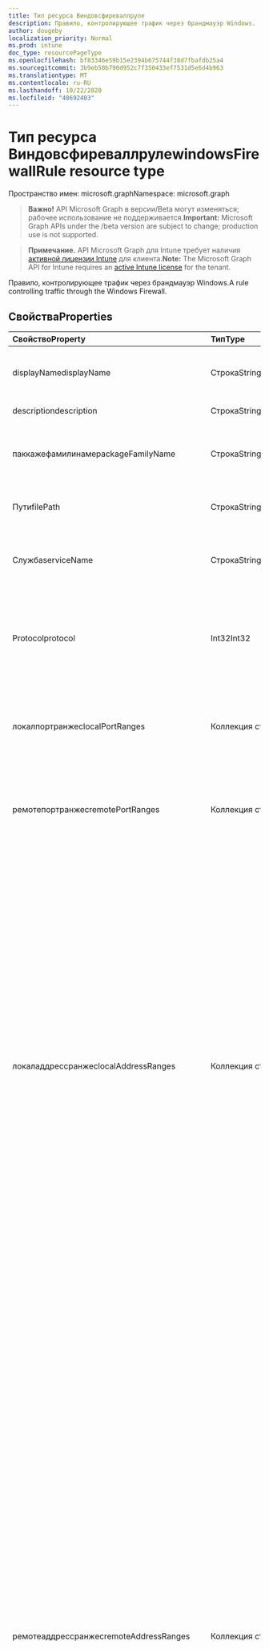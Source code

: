 ```yaml
---
title: Тип ресурса Виндовсфиреваллруле
description: Правило, контролирующее трафик через брандмауэр Windows.
author: dougeby
localization_priority: Normal
ms.prod: intune
doc_type: resourcePageType
ms.openlocfilehash: bf83346e59b15e2394b675744f38d7fbafdb25a4
ms.sourcegitcommit: 3b9eb50b790d952c7f350433ef7531d5e6d4b963
ms.translationtype: MT
ms.contentlocale: ru-RU
ms.lasthandoff: 10/22/2020
ms.locfileid: "48692403"
---
```

# <a name="windowsfirewallrule-resource-type"></a><span data-ttu-id="29892-103">Тип ресурса Виндовсфиреваллруле</span><span class="sxs-lookup"><span data-stu-id="29892-103">windowsFirewallRule resource type</span></span>

<span data-ttu-id="29892-104">Пространство имен: microsoft.graph</span><span class="sxs-lookup"><span data-stu-id="29892-104">Namespace: microsoft.graph</span></span>

> <span data-ttu-id="29892-105">**Важно!** API Microsoft Graph в версии/Beta могут изменяться; рабочее использование не поддерживается.</span><span class="sxs-lookup"><span data-stu-id="29892-105">**Important:** Microsoft Graph APIs under the /beta version are subject to change; production use is not supported.</span></span>

> <span data-ttu-id="29892-106">**Примечание.** API Microsoft Graph для Intune требует наличия [активной лицензии Intune](https://go.microsoft.com/fwlink/?linkid=839381) для клиента.</span><span class="sxs-lookup"><span data-stu-id="29892-106">**Note:** The Microsoft Graph API for Intune requires an [active Intune license](https://go.microsoft.com/fwlink/?linkid=839381) for the tenant.</span></span>

<span data-ttu-id="29892-107">Правило, контролирующее трафик через брандмауэр Windows.</span><span class="sxs-lookup"><span data-stu-id="29892-107">A rule controlling traffic through the Windows Firewall.</span></span>

## <a name="properties"></a><span data-ttu-id="29892-108">Свойства</span><span class="sxs-lookup"><span data-stu-id="29892-108">Properties</span></span>
|<span data-ttu-id="29892-109">Свойство</span><span class="sxs-lookup"><span data-stu-id="29892-109">Property</span></span>|<span data-ttu-id="29892-110">Тип</span><span class="sxs-lookup"><span data-stu-id="29892-110">Type</span></span>|<span data-ttu-id="29892-111">Описание</span><span class="sxs-lookup"><span data-stu-id="29892-111">Description</span></span>|
|:---|:---|:---|
|<span data-ttu-id="29892-112">displayName</span><span class="sxs-lookup"><span data-stu-id="29892-112">displayName</span></span>|<span data-ttu-id="29892-113">Строка</span><span class="sxs-lookup"><span data-stu-id="29892-113">String</span></span>|<span data-ttu-id="29892-114">Отображаемое имя правила.</span><span class="sxs-lookup"><span data-stu-id="29892-114">The display name of the rule.</span></span> <span data-ttu-id="29892-115">Не обязательно должны быть уникальными.</span><span class="sxs-lookup"><span data-stu-id="29892-115">Does not need to be unique.</span></span>|
|<span data-ttu-id="29892-116">description</span><span class="sxs-lookup"><span data-stu-id="29892-116">description</span></span>|<span data-ttu-id="29892-117">Строка</span><span class="sxs-lookup"><span data-stu-id="29892-117">String</span></span>|<span data-ttu-id="29892-118">Описание правила.</span><span class="sxs-lookup"><span data-stu-id="29892-118">The description of the rule.</span></span>|
|<span data-ttu-id="29892-119">паккажефамилинаме</span><span class="sxs-lookup"><span data-stu-id="29892-119">packageFamilyName</span></span>|<span data-ttu-id="29892-120">Строка</span><span class="sxs-lookup"><span data-stu-id="29892-120">String</span></span>|<span data-ttu-id="29892-121">Имя семейства пакетов приложения Microsoft Store, на которое влияет правило брандмауэра.</span><span class="sxs-lookup"><span data-stu-id="29892-121">The package family name of a Microsoft Store application that's affected by the firewall rule.</span></span>|
|<span data-ttu-id="29892-122">Пути</span><span class="sxs-lookup"><span data-stu-id="29892-122">filePath</span></span>|<span data-ttu-id="29892-123">Строка</span><span class="sxs-lookup"><span data-stu-id="29892-123">String</span></span>|<span data-ttu-id="29892-124">Полный путь к файлу приложения, на который влияет правило брандмауэра.</span><span class="sxs-lookup"><span data-stu-id="29892-124">The full file path of an app that's affected by the firewall rule.</span></span>|
|<span data-ttu-id="29892-125">Служба</span><span class="sxs-lookup"><span data-stu-id="29892-125">serviceName</span></span>|<span data-ttu-id="29892-126">Строка</span><span class="sxs-lookup"><span data-stu-id="29892-126">String</span></span>|<span data-ttu-id="29892-127">Имя, используемое в случаях, когда служба, а не приложение, отправляет или получает трафик.</span><span class="sxs-lookup"><span data-stu-id="29892-127">The name used in cases when a service, not an application, is sending or receiving traffic.</span></span>|
|<span data-ttu-id="29892-128">Protocol</span><span class="sxs-lookup"><span data-stu-id="29892-128">protocol</span></span>|<span data-ttu-id="29892-129">Int32</span><span class="sxs-lookup"><span data-stu-id="29892-129">Int32</span></span>|<span data-ttu-id="29892-130">0-255 число, представляющее протокол IP (TCP = 6, UDP = 17).</span><span class="sxs-lookup"><span data-stu-id="29892-130">0-255 number representing the IP protocol (TCP = 6, UDP = 17).</span></span> <span data-ttu-id="29892-131">Если этот параметр не указан, используется значение по умолчанию ALL.</span><span class="sxs-lookup"><span data-stu-id="29892-131">If not specified, the default is All.</span></span> <span data-ttu-id="29892-132">Допустимые значения — от 0 до 255</span><span class="sxs-lookup"><span data-stu-id="29892-132">Valid values 0 to 255</span></span>|
|<span data-ttu-id="29892-133">локалпортранжес</span><span class="sxs-lookup"><span data-stu-id="29892-133">localPortRanges</span></span>|<span data-ttu-id="29892-134">Коллекция строк</span><span class="sxs-lookup"><span data-stu-id="29892-134">String collection</span></span>|<span data-ttu-id="29892-135">Список диапазонов локальных портов.</span><span class="sxs-lookup"><span data-stu-id="29892-135">List of local port ranges.</span></span> <span data-ttu-id="29892-136">Например, "100-120", "200", "300-320".</span><span class="sxs-lookup"><span data-stu-id="29892-136">For example, "100-120", "200", "300-320".</span></span> <span data-ttu-id="29892-137">Если этот параметр не указан, используется значение по умолчанию ALL.</span><span class="sxs-lookup"><span data-stu-id="29892-137">If not specified, the default is All.</span></span>|
|<span data-ttu-id="29892-138">ремотепортранжес</span><span class="sxs-lookup"><span data-stu-id="29892-138">remotePortRanges</span></span>|<span data-ttu-id="29892-139">Коллекция строк</span><span class="sxs-lookup"><span data-stu-id="29892-139">String collection</span></span>|<span data-ttu-id="29892-140">Список диапазонов удаленных портов.</span><span class="sxs-lookup"><span data-stu-id="29892-140">List of remote port ranges.</span></span> <span data-ttu-id="29892-141">Например, "100-120", "200", "300-320".</span><span class="sxs-lookup"><span data-stu-id="29892-141">For example, "100-120", "200", "300-320".</span></span> <span data-ttu-id="29892-142">Если этот параметр не указан, используется значение по умолчанию ALL.</span><span class="sxs-lookup"><span data-stu-id="29892-142">If not specified, the default is All.</span></span>|
|<span data-ttu-id="29892-143">локаладдрессранжес</span><span class="sxs-lookup"><span data-stu-id="29892-143">localAddressRanges</span></span>|<span data-ttu-id="29892-144">Коллекция строк</span><span class="sxs-lookup"><span data-stu-id="29892-144">String collection</span></span>|<span data-ttu-id="29892-145">Список локальных адресов, охваченных правилом.</span><span class="sxs-lookup"><span data-stu-id="29892-145">List of local addresses covered by the rule.</span></span> <span data-ttu-id="29892-146">Значение по умолчанию — любой адрес.</span><span class="sxs-lookup"><span data-stu-id="29892-146">Default is any address.</span></span> <span data-ttu-id="29892-147">Допустимыми являются следующие маркеры:</span><span class="sxs-lookup"><span data-stu-id="29892-147">Valid tokens include:</span></span><ul><li><span data-ttu-id="29892-148">"\*" обозначает любой локальный адрес.</span><span class="sxs-lookup"><span data-stu-id="29892-148">"\*" indicates any local address.</span></span> <span data-ttu-id="29892-149">Если этот параметр задан, он должен быть единственным включенным маркером.</span><span class="sxs-lookup"><span data-stu-id="29892-149">If present, this must be the only token included.</span></span></li><li><span data-ttu-id="29892-150">Подсеть можно указать либо с помощью маски подсети, либо с помощью нотации префикса сети.</span><span class="sxs-lookup"><span data-stu-id="29892-150">A subnet can be specified using either the subnet mask or network prefix notation.</span></span> <span data-ttu-id="29892-151">Если не указана ни маска подсети, ни префикс сети, маска подсети устанавливается по умолчанию 255.255.255.255.</span><span class="sxs-lookup"><span data-stu-id="29892-151">If neither a subnet mask nor a network prefix is specified, the subnet mask defaults to 255.255.255.255.</span></span></li><li><span data-ttu-id="29892-152">Допустимый IPv6-адрес.</span><span class="sxs-lookup"><span data-stu-id="29892-152">A valid IPv6 address.</span></span></li><li><span data-ttu-id="29892-153">Диапазон IPv4-адресов в формате "начальный адрес-конечный адрес" без пробелов.</span><span class="sxs-lookup"><span data-stu-id="29892-153">An IPv4 address range in the format of "start address - end address" with no spaces included.</span></span></li><li><span data-ttu-id="29892-154">Диапазон IPv6-адресов в формате "начальный адрес-конечный адрес" без пробелов.</span><span class="sxs-lookup"><span data-stu-id="29892-154">An IPv6 address range in the format of "start address - end address" with no spaces included.</span></span></li></ul>|
|<span data-ttu-id="29892-155">ремотеаддрессранжес</span><span class="sxs-lookup"><span data-stu-id="29892-155">remoteAddressRanges</span></span>|<span data-ttu-id="29892-156">Коллекция строк</span><span class="sxs-lookup"><span data-stu-id="29892-156">String collection</span></span>|<span data-ttu-id="29892-157">Список маркеров, указывающих удаленные адреса, покрытые правилом.</span><span class="sxs-lookup"><span data-stu-id="29892-157">List of tokens specifying the remote addresses covered by the rule.</span></span> <span data-ttu-id="29892-158">Маркеры не зависят от регистра символов.</span><span class="sxs-lookup"><span data-stu-id="29892-158">Tokens are case insensitive.</span></span> <span data-ttu-id="29892-159">Значение по умолчанию — любой адрес.</span><span class="sxs-lookup"><span data-stu-id="29892-159">Default is any address.</span></span> <span data-ttu-id="29892-160">Допустимыми являются следующие маркеры:</span><span class="sxs-lookup"><span data-stu-id="29892-160">Valid tokens include:</span></span><ul><li><span data-ttu-id="29892-161">"\*" обозначает любой удаленный адрес.</span><span class="sxs-lookup"><span data-stu-id="29892-161">"\*" indicates any remote address.</span></span> <span data-ttu-id="29892-162">Если этот параметр задан, он должен быть единственным включенным маркером.</span><span class="sxs-lookup"><span data-stu-id="29892-162">If present, this must be the only token included.</span></span></li><li><span data-ttu-id="29892-163">"Дефаултгатевай"</span><span class="sxs-lookup"><span data-stu-id="29892-163">"Defaultgateway"</span></span></li><li><span data-ttu-id="29892-164">-</span><span class="sxs-lookup"><span data-stu-id="29892-164">"DHCP"</span></span></li><li><span data-ttu-id="29892-165">Служба</span><span class="sxs-lookup"><span data-stu-id="29892-165">"DNS"</span></span></li><li><span data-ttu-id="29892-166">WINS</span><span class="sxs-lookup"><span data-stu-id="29892-166">"WINS"</span></span></li><li><span data-ttu-id="29892-167">"Интрасеть" (поддерживается в версиях Windows 1809 +)</span><span class="sxs-lookup"><span data-stu-id="29892-167">"Intranet" (supported on Windows versions 1809+)</span></span></li><li><span data-ttu-id="29892-168">"Рмтинтранет" (поддерживается в версиях Windows 1809 +)</span><span class="sxs-lookup"><span data-stu-id="29892-168">"RmtIntranet" (supported on Windows versions 1809+)</span></span></li><li><span data-ttu-id="29892-169">"Интернет" (поддерживается в версиях Windows 1809 +)</span><span class="sxs-lookup"><span data-stu-id="29892-169">"Internet" (supported on Windows versions 1809+)</span></span></li><li><span data-ttu-id="29892-170">"Ply2Renders" (поддерживается в версиях Windows 1809 +)</span><span class="sxs-lookup"><span data-stu-id="29892-170">"Ply2Renders" (supported on Windows versions 1809+)</span></span></li><li><span data-ttu-id="29892-171">"Локалсубнет" указывает на любой локальный адрес в локальной подсети.</span><span class="sxs-lookup"><span data-stu-id="29892-171">"LocalSubnet" indicates any local address on the local subnet.</span></span></li><li><span data-ttu-id="29892-172">Подсеть можно указать либо с помощью маски подсети, либо с помощью нотации префикса сети.</span><span class="sxs-lookup"><span data-stu-id="29892-172">A subnet can be specified using either the subnet mask or network prefix notation.</span></span> <span data-ttu-id="29892-173">Если не указана ни маска подсети, ни префикс сети, маска подсети устанавливается по умолчанию 255.255.255.255.</span><span class="sxs-lookup"><span data-stu-id="29892-173">If neither a subnet mask nor a network prefix is specified, the subnet mask defaults to 255.255.255.255.</span></span></li><li><span data-ttu-id="29892-174">Допустимый IPv6-адрес.</span><span class="sxs-lookup"><span data-stu-id="29892-174">A valid IPv6 address.</span></span></li><li><span data-ttu-id="29892-175">Диапазон IPv4-адресов в формате "начальный адрес-конечный адрес" без пробелов.</span><span class="sxs-lookup"><span data-stu-id="29892-175">An IPv4 address range in the format of "start address - end address" with no spaces included.</span></span></li><li><span data-ttu-id="29892-176">Диапазон IPv6-адресов в формате "начальный адрес-конечный адрес" без пробелов.</span><span class="sxs-lookup"><span data-stu-id="29892-176">An IPv6 address range in the format of "start address - end address" with no spaces included.</span></span></li></ul>|
|<span data-ttu-id="29892-177">профилетипес</span><span class="sxs-lookup"><span data-stu-id="29892-177">profileTypes</span></span>|[<span data-ttu-id="29892-178">windowsFirewallRuleNetworkProfileTypes</span><span class="sxs-lookup"><span data-stu-id="29892-178">windowsFirewallRuleNetworkProfileTypes</span></span>](../resources/intune-deviceconfig-windowsfirewallrulenetworkprofiletypes.md)|<span data-ttu-id="29892-179">Задает профили, к которым относится правило.</span><span class="sxs-lookup"><span data-stu-id="29892-179">Specifies the profiles to which the rule belongs.</span></span> <span data-ttu-id="29892-180">Если этот параметр не указан, используется значение по умолчанию ALL.</span><span class="sxs-lookup"><span data-stu-id="29892-180">If not specified, the default is All.</span></span> <span data-ttu-id="29892-181">Возможные значения: `notConfigured`, `domain`, `private`, `public`.</span><span class="sxs-lookup"><span data-stu-id="29892-181">Possible values are: `notConfigured`, `domain`, `private`, `public`.</span></span>|
|<span data-ttu-id="29892-182">action</span><span class="sxs-lookup"><span data-stu-id="29892-182">action</span></span>|[<span data-ttu-id="29892-183">статеманажементсеттинг</span><span class="sxs-lookup"><span data-stu-id="29892-183">stateManagementSetting</span></span>](../resources/intune-deviceconfig-statemanagementsetting.md)|<span data-ttu-id="29892-184">Действие, которое применяет правило.</span><span class="sxs-lookup"><span data-stu-id="29892-184">The action the rule enforces.</span></span> <span data-ttu-id="29892-185">Если этот параметр не указан, разрешено значение по умолчанию.</span><span class="sxs-lookup"><span data-stu-id="29892-185">If not specified, the default is Allowed.</span></span> <span data-ttu-id="29892-186">Возможные значения: `notConfigured`, `blocked`, `allowed`.</span><span class="sxs-lookup"><span data-stu-id="29892-186">Possible values are: `notConfigured`, `blocked`, `allowed`.</span></span>|
|<span data-ttu-id="29892-187">траффикдиректион</span><span class="sxs-lookup"><span data-stu-id="29892-187">trafficDirection</span></span>|[<span data-ttu-id="29892-188">windowsFirewallRuleTrafficDirectionType</span><span class="sxs-lookup"><span data-stu-id="29892-188">windowsFirewallRuleTrafficDirectionType</span></span>](../resources/intune-deviceconfig-windowsfirewallruletrafficdirectiontype.md)|<span data-ttu-id="29892-189">Направление трафика, для которого включено правило.</span><span class="sxs-lookup"><span data-stu-id="29892-189">The traffic direction that the rule is enabled for.</span></span> <span data-ttu-id="29892-190">Если этот параметр не указан, используется значение по умолчанию out. Возможные значения: `notConfigured` , `out` , `in` .</span><span class="sxs-lookup"><span data-stu-id="29892-190">If not specified, the default is Out. Possible values are: `notConfigured`, `out`, `in`.</span></span>|
|<span data-ttu-id="29892-191">интерфацетипес</span><span class="sxs-lookup"><span data-stu-id="29892-191">interfaceTypes</span></span>|[<span data-ttu-id="29892-192">windowsFirewallRuleInterfaceTypes</span><span class="sxs-lookup"><span data-stu-id="29892-192">windowsFirewallRuleInterfaceTypes</span></span>](../resources/intune-deviceconfig-windowsfirewallruleinterfacetypes.md)|<span data-ttu-id="29892-193">Типы интерфейсов правила.</span><span class="sxs-lookup"><span data-stu-id="29892-193">The interface types of the rule.</span></span> <span data-ttu-id="29892-194">Возможные значения: `notConfigured`, `remoteAccess`, `wireless`, `lan`.</span><span class="sxs-lookup"><span data-stu-id="29892-194">Possible values are: `notConfigured`, `remoteAccess`, `wireless`, `lan`.</span></span>|
|<span data-ttu-id="29892-195">еджетраверсал</span><span class="sxs-lookup"><span data-stu-id="29892-195">edgeTraversal</span></span>|[<span data-ttu-id="29892-196">статеманажементсеттинг</span><span class="sxs-lookup"><span data-stu-id="29892-196">stateManagementSetting</span></span>](../resources/intune-deviceconfig-statemanagementsetting.md)|<span data-ttu-id="29892-197">Указывает, включено или отключено обход узлов для этого правила.</span><span class="sxs-lookup"><span data-stu-id="29892-197">Indicates whether edge traversal is enabled or disabled for this rule.</span></span> <span data-ttu-id="29892-198">Параметр Еджетраверсал указывает на то, что определенный входящий трафик может проходить туннели через NAT и другие пограничные устройства, использующие технологию туннелирования Teredo.</span><span class="sxs-lookup"><span data-stu-id="29892-198">The EdgeTraversal setting indicates that specific inbound traffic is allowed to tunnel through NATs and other edge devices using the Teredo tunneling technology.</span></span> <span data-ttu-id="29892-199">Чтобы этот параметр работал правильно, приложение или служба с правилом брандмауэра для входящих подключений должны поддерживать IPv6.</span><span class="sxs-lookup"><span data-stu-id="29892-199">In order for this setting to work correctly, the application or service with the inbound firewall rule needs to support IPv6.</span></span> <span data-ttu-id="29892-200">Основное приложение этого параметра позволяет прослушивателям узла быть глобальными адресами через IPv6-адрес Teredo.</span><span class="sxs-lookup"><span data-stu-id="29892-200">The primary application of this setting allows listeners on the host to be globally addressable through a Teredo IPv6 address.</span></span> <span data-ttu-id="29892-201">По умолчанию в новых правилах отключено свойство Еджетраверсал.</span><span class="sxs-lookup"><span data-stu-id="29892-201">New rules have the EdgeTraversal property disabled by default.</span></span> <span data-ttu-id="29892-202">Возможные значения: `notConfigured`, `blocked`, `allowed`.</span><span class="sxs-lookup"><span data-stu-id="29892-202">Possible values are: `notConfigured`, `blocked`, `allowed`.</span></span>|
|<span data-ttu-id="29892-203">локалусераусоризатионс</span><span class="sxs-lookup"><span data-stu-id="29892-203">localUserAuthorizations</span></span>|<span data-ttu-id="29892-204">Строка</span><span class="sxs-lookup"><span data-stu-id="29892-204">String</span></span>|<span data-ttu-id="29892-205">Указывает список авторизованных локальных пользователей для контейнера приложения.</span><span class="sxs-lookup"><span data-stu-id="29892-205">Specifies the list of authorized local users for the app container.</span></span> <span data-ttu-id="29892-206">Это строка в формате языка определения дескрипторов безопасности (SDDL).</span><span class="sxs-lookup"><span data-stu-id="29892-206">This is a string in Security Descriptor Definition Language (SDDL) format.</span></span>|

## <a name="relationships"></a><span data-ttu-id="29892-207">Связи</span><span class="sxs-lookup"><span data-stu-id="29892-207">Relationships</span></span>
<span data-ttu-id="29892-208">Нет</span><span class="sxs-lookup"><span data-stu-id="29892-208">None</span></span>

## <a name="json-representation"></a><span data-ttu-id="29892-209">Представление JSON</span><span class="sxs-lookup"><span data-stu-id="29892-209">JSON Representation</span></span>
<span data-ttu-id="29892-210">Ниже представлено описание ресурса в формате JSON.</span><span class="sxs-lookup"><span data-stu-id="29892-210">Here is a JSON representation of the resource.</span></span>
<!-- {
  "blockType": "resource",
  "@odata.type": "microsoft.graph.windowsFirewallRule"
}
-->
``` json
{
  "@odata.type": "#microsoft.graph.windowsFirewallRule",
  "displayName": "String",
  "description": "String",
  "packageFamilyName": "String",
  "filePath": "String",
  "serviceName": "String",
  "protocol": 1024,
  "localPortRanges": [
    "String"
  ],
  "remotePortRanges": [
    "String"
  ],
  "localAddressRanges": [
    "String"
  ],
  "remoteAddressRanges": [
    "String"
  ],
  "profileTypes": "String",
  "action": "String",
  "trafficDirection": "String",
  "interfaceTypes": "String",
  "edgeTraversal": "String",
  "localUserAuthorizations": "String"
}
```





